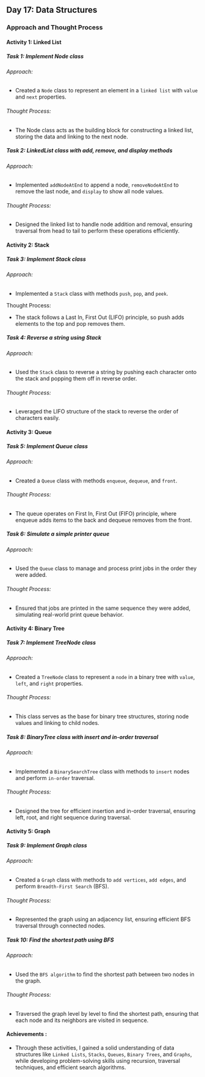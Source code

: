 ## Day 17: Data Structures

### Approach and Thought Process

#### Activity 1: Linked List

##### Task 1: Implement Node class

###### Approach:
* Created a `Node` class to represent an element in a `linked list` with `value` and `next` properties.

###### Thought Process: 

* The Node class acts as the building block for constructing a linked list, storing the data and linking to the next node.

##### Task 2: LinkedList class with add, remove, and display methods

###### Approach: 
* Implemented `addNodeAtEnd` to append a node, `removeNodeAtEnd` to remove the last node, and `display` to show all node values.

###### Thought Process: 
* Designed the linked list to handle node addition and removal, ensuring traversal from head to tail to perform these operations efficiently.

#### Activity 2: Stack

##### Task 3: Implement Stack class

###### Approach: 
* Implemented a `Stack` class with methods `push`, `pop`, and `peek`.

Thought Process:
* The stack follows a Last In, First Out (LIFO) principle, so push adds elements to the top and pop removes them.

##### Task 4: Reverse a string using Stack

###### Approach:
* Used the `Stack` class to reverse a string by pushing each character onto the stack and popping them off in reverse order.

###### Thought Process:
* Leveraged the LIFO structure of the stack to reverse the order of characters easily.

#### Activity 3: Queue
##### Task 5: Implement Queue class

###### Approach:
* Created a `Queue` class with methods `enqueue`, `dequeue`, and `front`.

###### Thought Process:

* The queue operates on First In, First Out (FIFO) principle, where enqueue adds items to the back and dequeue removes from the front.

##### Task 6: Simulate a simple printer queue

###### Approach:
 
* Used the `Queue` class to manage and process print jobs in the order they were added.

###### Thought Process:
* Ensured that jobs are printed in the same sequence they were added, simulating real-world print queue behavior.

#### Activity 4: Binary Tree

##### Task 7: Implement TreeNode class

###### Approach:

* Created a `TreeNode` class to represent a `node` in a binary tree with `value`, `left`, and `right` properties.

###### Thought Process:
* This class serves as the base for binary tree structures, storing node values and linking to child nodes.

##### Task 8: BinaryTree class with insert and in-order traversal

###### Approach:
* Implemented a `BinarySearchTree` class with methods to `insert` nodes and perform `in-order` traversal.

###### Thought Process:
* Designed the tree for efficient insertion and in-order traversal, ensuring left, root, and right sequence during traversal.

#### Activity 5: Graph
##### Task 9: Implement Graph class

###### Approach:
* Created a `Graph` class with methods to `add vertices`, `add edges`, and perform `Breadth-First Search` (BFS).

###### Thought Process:
* Represented the graph using an adjacency list, ensuring efficient BFS traversal through connected nodes.

##### Task 10: Find the shortest path using BFS

###### Approach:
* Used the `BFS algorithm` to find the shortest path between two nodes in the graph.

###### Thought Process:
* Traversed the graph level by level to find the shortest path, ensuring that each node and its neighbors are visited in sequence.


#### Achievements : 

* Through these activities, I gained a solid understanding of data structures like `Linked Lists`, `Stacks`, `Queues`, `Binary Trees`, and `Graphs`, while developing problem-solving skills using recursion, traversal techniques, and efficient search algorithms.